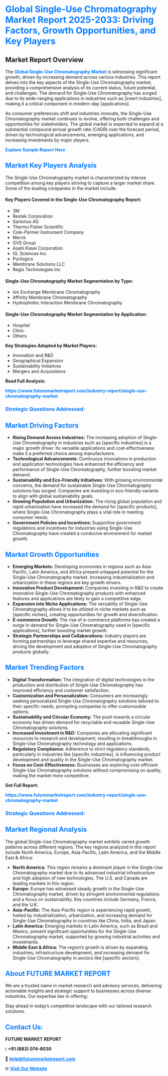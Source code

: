 <h1 style="color: #007BFF;">Global Single-Use Chromatography Market Report 2025-2033: Driving Factors, Growth Opportunities, and Key Players</h1>

<section id="overview">
<h2>Market Report Overview</h2>
<p>The <a href="https://www.futuremarketreport.com/industry-report/single-use-chromatography-market" style="color: #007BFF; text-decoration: none;"><strong>Global Single-Use Chromatography Market</strong></a> is witnessing significant growth, driven by increasing demand across various industries. This report delves into the key aspects of the Single-Use Chromatography market, providing a comprehensive analysis of its current status, future potential, and challenges. The demand for Single-Use Chromatography has surged due to its wide-ranging applications in industries such as [insert industries], making it a critical component in modern-day [applications].</p>
<p>As consumer preferences shift and industries innovate, the Single-Use Chromatography market continues to evolve, offering both challenges and opportunities for stakeholders. The global market is expected to expand at a substantial compound annual growth rate (CAGR) over the forecast period, driven by technological advancements, emerging applications, and increasing investments by major players.</p>
</section>

<section id="overview">
<p><a href="https://www.futuremarketreport.com/request-sample/reportId=79327" style="color: #007BFF; text-decoration: none;"><strong>Explore Sample Report Here</strong></a></p>
</section>

<section id="key-players">
<h2 style="color: #007BFF;">Market Key Players Analysis</h2>
<p>The Single-Use Chromatography market is characterized by intense competition among key players striving to capture a larger market share. Some of the leading companies in the market include:</p>
<h4>Key Players Covered in the Single-Use Chromatography Report:</h4>
<ul><li>3M</li><li>Restek Corporation</li><li>Sartorius AG</li><li>Thermo Fisher Scientific</li><li>Cole-Parmer Instrument Company</li><li>Merck</li><li>GVS Group</li><li>Asahi Kasei Corporation</li><li>GL Sciences Inc.</li><li>Purilogics</li><li>Membrane Solutions LLC</li><li>Regis Technologies Inc</li></ul>
<h4>Single-Use Chromatography Market Segmentation by Type:</h4>
<ul><li>Ion Exchange Membrane Chromatography</li><li>Affinity Membrane Chromatography</li><li>Hydrophobic Interaction Membrane Chromatography</li></ul>

<h4>Single-Use Chromatography Market Segmentation by Application:</h4>
<ul><li>Hospital</li><li>Clinic</li><li>Others</li></ul>
<p><strong>Key Strategies Adopted by Market Players:</strong></p>
<ul>
<li>Innovation and R&D</li>
<li>Geographical Expansion</li>
<li>Sustainability Initiatives</li>
<li>Mergers and Acquisitions</li>
</ul>
</section>

<section>
<p><strong>Read Full Analysis: </strong></p><a href="https://www.futuremarketreport.com/industry-report/single-use-chromatography-market" style="color: #007BFF; text-decoration: none;"><strong>https://www.futuremarketreport.com/industry-report/single-use-chromatography-market</strong></a>
<h3 style="color: #007BFF;">Strategic Questions Addressed:</h3>
</section>

<section id="driving-factors">
<h2 style="color: #007BFF;">Market Driving Factors</h2>
<ul>
<li><strong>Rising Demand Across Industries:</strong> The increasing adoption of Single-Use Chromatography in industries such as [specific industries] is a major growth driver. Its versatile applications and cost-effectiveness make it a preferred choice among manufacturers.</li>
<li><strong>Technological Advancements:</strong> Continuous innovations in production and application technologies have enhanced the efficiency and performance of Single-Use Chromatography, further boosting market demand.</li>
<li><strong>Sustainability and Eco-Friendly Initiatives:</strong> With growing environmental concerns, the demand for sustainable Single-Use Chromatography solutions has surged. Companies are investing in eco-friendly variants to align with global sustainability goals.</li>
<li><strong>Growing Population and Urbanization:</strong> The rising global population and rapid urbanization have increased the demand for [specific products], where Single-Use Chromatography plays a vital role in meeting consumer needs.</li>
<li><strong>Government Policies and Incentives:</strong> Supportive government regulations and incentives for industries using Single-Use Chromatography have created a conducive environment for market growth.</li>
</ul>
</section>

<section id="growth-opportunities">
<h2 style="color: #007BFF;">Market Growth Opportunities</h2>
<ul>
<li><strong>Emerging Markets:</strong> Developing economies in regions such as Asia-Pacific, Latin America, and Africa present untapped potential for the Single-Use Chromatography market. Increasing industrialization and urbanization in these regions are key growth drivers.</li>
<li><strong>Innovative Product Development:</strong> Companies investing in R&D to create innovative Single-Use Chromatography products with enhanced features and applications are likely to gain a competitive edge.</li>
<li><strong>Expansion into Niche Applications:</strong> The versatility of Single-Use Chromatography allows it to be utilized in niche markets such as [specific niches], creating opportunities for growth and diversification.</li>
<li><strong>E-commerce Growth:</strong> The rise of e-commerce platforms has created a surge in demand for Single-Use Chromatography used in [specific applications], further boosting market growth.</li>
<li><strong>Strategic Partnerships and Collaborations:</strong> Industry players are forming partnerships to leverage shared expertise and resources, driving the development and adoption of Single-Use Chromatography products globally.</li>
</ul>
</section>

<section id="trending-factors">
<h2 style="color: #007BFF;">Market Trending Factors</h2>
<ul>
<li><strong>Digital Transformation:</strong> The integration of digital technologies in the production and distribution of Single-Use Chromatography has improved efficiency and customer satisfaction.</li>
<li><strong>Customization and Personalization:</strong> Consumers are increasingly seeking personalized Single-Use Chromatography solutions tailored to their specific needs, prompting companies to offer customizable options.</li>
<li><strong>Sustainability and Circular Economy:</strong> The push towards a circular economy has driven demand for recyclable and reusable Single-Use Chromatography solutions.</li>
<li><strong>Increased Investment in R&D:</strong> Companies are allocating significant resources to research and development, resulting in breakthroughs in Single-Use Chromatography technology and applications.</li>
<li><strong>Regulatory Compliance:</strong> Adherence to strict regulatory standards, particularly in industries like [specific industries], is influencing product development and quality in the Single-Use Chromatography market.</li>
<li><strong>Focus on Cost-Effectiveness:</strong> Businesses are exploring cost-efficient Single-Use Chromatography solutions without compromising on quality, making the market more competitive.</li>
</ul>
</section>

<section>
<p><strong>Get Full Report: </strong></p><a href="https://www.futuremarketreport.com/industry-report/single-use-chromatography-market" style="color: #007BFF; text-decoration: none;"><strong>https://www.futuremarketreport.com/industry-report/single-use-chromatography-market</strong></a>
<h3 style="color: #007BFF;">Strategic Questions Addressed:</h3>
</section>


<section id="regional-analysis">
<h2 style="color: #007BFF;">Market Regional Analysis</h2>
<p>The global Single-Use Chromatography market exhibits varied growth patterns across different regions. The key regions analyzed in this report include North America, Europe, Asia-Pacific, Latin America, and the Middle East & Africa:</p>
<ul>
<li><strong>North America:</strong> This region remains a dominant player in the Single-Use Chromatography market due to its advanced industrial infrastructure and high adoption of new technologies. The U.S. and Canada are leading markets in this region.</li>
<li><strong>Europe:</strong> Europe has witnessed steady growth in the Single-Use Chromatography market, driven by stringent environmental regulations and a focus on sustainability. Key countries include Germany, France, and the U.K.</li>
<li><strong>Asia-Pacific:</strong> The Asia-Pacific region is experiencing rapid growth, fueled by industrialization, urbanization, and increasing demand for Single-Use Chromatography in countries like China, India, and Japan.</li>
<li><strong>Latin America:</strong> Emerging markets in Latin America, such as Brazil and Mexico, present significant opportunities for the Single-Use Chromatography market, supported by growing industrial activities and investments.</li>
<li><strong>Middle East & Africa:</strong> The region’s growth is driven by expanding industries, infrastructure development, and increasing demand for Single-Use Chromatography in sectors like [specific sectors].</li>
</ul>
</section>

<footer>
<h2 style="color: #007BFF;">About FUTURE MARKET REPORT</h2>
<p>We are a trusted name in market research and advisory services, delivering actionable insights and strategic support to businesses across diverse industries. Our expertise lies in offering:</p>

<p>Stay ahead in today’s competitive landscape with our tailored research solutions.</p>

<h2 style="color: #007BFF;">Contact Us:</h2>
<p><strong>FUTURE MARKET REPORT</strong></p>
<p>📞 <strong>+91 (883) 074-8030</strong></p>
<p>📧 <strong><a href="mailto:help@futuremarketreport.com" style="color: #007BFF;">help@futuremarketreport.com</a></strong></p>
<p>🌐 <strong><a href="https://www.futuremarketreport.com/" style="color: #007BFF;">Visit Our Website</a></strong></p>
</footer>
